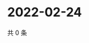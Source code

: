 # 2022-02-24

共 0 条

<!-- BEGIN WEIBO -->
<!-- 最后更新时间 Thu Feb 24 2022 03:11:41 GMT+0800 (China Standard Time) -->

<!-- END WEIBO -->
